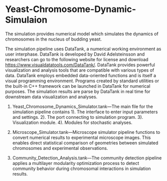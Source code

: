 # Yeast-Chromosome-Dynamic-Simulaion

The simulation provides numerical model which simulates the dynamics of chromosomes in the nucleus of budding yeast. 

The simulation pipeline uses DataTank, a numerical working environment as user interphase.  DataTank is developed by David Adelsteinsson and researchers can go to the following website for license and download https://www.visualdatatools.com/DataTank/. DataTank provides powerful visualization and analysis tools that are compatible with various types of data. DataTank employs embedded data-oriented functions and is itself a visual programming environment. Programs created by standard utilities or the built-in C++ framework can be launched in DataTank for numerical purposes. The simulation results are parse by DataTank in real time for downstream data visualization and analyses. 

1.	Yeast_Chromosome_Dynamics_Simulator.tank—The main file for the simulation pipeline contains 1). The interface to enter input parameters and settings. 2). The port connecting to simulation program. 3). Visualization module. 4). Modules for stochastic analyses.

2.	Microscope_Simulator.tank—Microscope simulator pipeline functions to convert numerical results to experimental microscope images. This enables direct statistical comparison of geometries between simulated chromosomes and experimental observations.

3.  Community_Detection_Analysis.tank—The community detection pipeline applies a multilayer modularity optimization process to detect community behavior during chromosomal interactions in simulation results.

